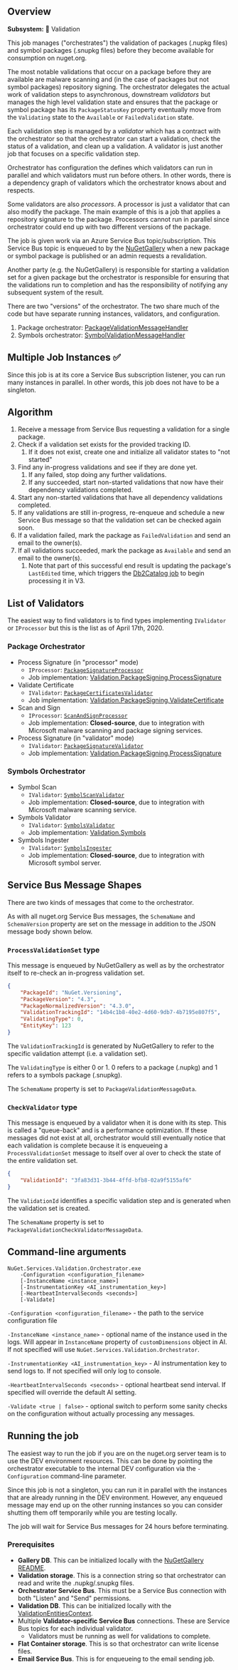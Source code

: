 ﻿## Overview

**Subsystem:** 🔎 Validation

This job manages ("orchestrates") the validation of packages (.nupkg files) and symbol packages (.snupkg files) before
they become available for consumption on nuget.org.

The most notable validations that occur on a package before they are available are malware scanning and (in the case of
packages but not symbol packages) repository signing. The orchestrator delegates the actual work of validation steps to
asynchronous, downstream *validators* but manages the high level validation state and ensures that the package or symbol
package has its `PackageStatusKey` property eventually move from the `Validating` state to the `Available` or
`FailedValidation` state.

Each validation step is managed by a *validator* which has a contract with the orchestrator so that the orchestrator can
start a validation, check the status of a validation, and clean up a validation. A validator is just another job that
focuses on a specific validation step.

Orchestrator has configuration the defines which validators can run in parallel and which validators must run before
others. In other words, there is a dependency graph of validators which the orchestrator knows about and respects.

Some validators are also *processors*. A processor is just a validator that can also modify the package. The main
example of this is a job that applies a repository signature to the package. Processors cannot run in parallel since
orchestrator could end up with two different versions of the package.

The job is given work via an Azure Service Bus topic/subscription. This Service Bus topic is enqueued to by the
[NuGetGallery](https://github.com/NuGet/NuGetGallery) when a new package or symbol package is published or an admin
requests a revalidation.

Another party (e.g. the NuGetGallery) is responsible for starting a validation set for a given package but the
orchestrator is responsible for ensuring that the validations run to completion and has the responsibility of notifying
any subsequent system of the result.

There are two "versions" of the orchestrator. The two share much of the code but have separate running instances,
validators, and configuration.

1. Package orchestrator: [PackageValidationMessageHandler](https://github.com/NuGet/NuGet.Jobs/blob/master/src/NuGet.Services.Validation.Orchestrator/PackageValidationMessageHandler.cs)
2. Symbols orchestrator: [SymbolValidationMessageHandler](https://github.com/NuGet/NuGet.Jobs/blob/master/src/NuGet.Services.Validation.Orchestrator/SymbolValidationMessageHandler.cs) 

## Multiple Job Instances ✅

Since this job is at its core a Service Bus subscription listener, you can run many instances in parallel. In other
words, this job does not have to be a singleton.

## Algorithm

1. Receive a message from Service Bus requesting a validation for a single package. 
1. Check if a validation set exists for the provided tracking ID.
   1. If it does not exist, create one and initialize all validator states to "not started"
1. Find any in-progress validations and see if they are done yet.
   1. If any failed, stop doing any further validations.
   1. If any succeeded, start non-started validations that now have their dependency validations completed.
1. Start any non-started validations that have all dependency validations completed.
1. If any validations are still in-progress, re-enqueue and schedule a new Service Bus message so that
   the validation set can be checked again soon.
1. If a validation failed, mark the package as `FailedValidation` and send an email to the owner(s).
1. If all validations succeeded, mark the package as `Available` and send an email to the owner(s).
   1. Note that part of this successful end result is updating the package's `LastEdited` time, which triggers
      the [Db2Catalog job](https://github.com/NuGet/NuGet.Services.Metadata/blob/master/src/Ng/Jobs/Db2CatalogJob.cs)
      to begin processing it in V3.

## List of Validators

The easiest way to find validators is to find types implementing `IValidator` or `IProcessor` but this is the list as
of April 17th, 2020.

### Package Orchestrator

- Process Signature (in "processor" mode)
  - `IProcessor`: [`PackageSignatureProcessor`](https://github.com/NuGet/NuGet.Jobs/blob/master/src/NuGet.Services.Validation.Orchestrator/PackageSigning/ProcessSignature/PackageSignatureProcessor.cs)
  - Job implementation: [Validation.PackageSigning.ProcessSignature](https://github.com/NuGet/NuGet.Jobs/tree/master/src/Validation.PackageSigning.ProcessSignature)
- Validate Certificate
  - `IValidator`: [`PackageCertificatesValidator`](https://github.com/NuGet/NuGet.Jobs/blob/master/src/NuGet.Services.Validation.Orchestrator/PackageSigning/ValidateCertificate/PackageCertificatesValidator.cs)
  - Job implementation: [Validation.PackageSigning.ValidateCertificate](https://github.com/NuGet/NuGet.Jobs/tree/master/src/Validation.PackageSigning.ValidateCertificate)
- Scan and Sign
  - `IProcessor`: [`ScanAndSignProcessor`](https://github.com/NuGet/NuGet.Jobs/blob/master/src/NuGet.Services.Validation.Orchestrator/PackageSigning/ScanAndSign/ScanAndSignProcessor.cs)
  - Job implementation: **Closed-source**, due to integration with Microsoft malware scanning and package signing services.
- Process Signature (in "validator" mode)
  - `IValidator`: [`PackageSignatureValidator`](https://github.com/NuGet/NuGet.Jobs/blob/master/src/NuGet.Services.Validation.Orchestrator/PackageSigning/ProcessSignature/PackageSignatureValidator.cs)
  - Job implementation: [Validation.PackageSigning.ProcessSignature](https://github.com/NuGet/NuGet.Jobs/tree/master/src/Validation.PackageSigning.ProcessSignature)

### Symbols Orchestrator

- Symbol Scan
  - `IValidator`: [`SymbolScanValidator`](https://github.com/NuGet/NuGet.Jobs/blob/master/src/NuGet.Services.Validation.Orchestrator/Symbols/SymbolScanValidator.cs)
  - Job implementation: **Closed-source**, due to integration with Microsoft malware scanning service.
- Symbols Validator
  - `IValidator`: [`SymbolsValidator`](https://github.com/NuGet/NuGet.Jobs/blob/master/src/NuGet.Services.Validation.Orchestrator/Symbols/SymbolsValidator.cs)
  - Job implementation: [Validation.Symbols](https://github.com/NuGet/NuGet.Jobs/tree/master/src/Validation.Symbols)
- Symbols Ingester
  - `IValidator`: [`SymbolsIngester`](https://github.com/NuGet/NuGet.Jobs/blob/master/src/NuGet.Services.Validation.Orchestrator/Symbols/SymbolsIngester.cs)
  - Job implementation: **Closed-source**, due to integration with Microsoft symbol server.

## Service Bus Message Shapes

There are two kinds of messages that come to the orchestrator.

As with all nuget.org Service Bus messages, the `SchemaName` and `SchemaVersion` property are set on the message in
addition to the JSON message body shown below.

### `ProcessValidationSet` type

This message is enqueued by NuGetGallery as well as by the orchestrator itself to re-check an in-progress validation set.

```json
{
    "PackageId": "NuGet.Versioning",
    "PackageVersion": "4.3",
    "PackageNormalizedVersion": "4.3.0",
    "ValidationTrackingId": "14b4c1b8-40e2-4d60-9db7-4b7195e807f5",
    "ValidatingType": 0,
    "EntityKey": 123
}
```

The `ValidationTrackingId` is generated by NuGetGallery to refer to the specific validation attempt (i.e. a validation
set).

The `ValidatingType` is either 0 or 1. 0 refers to a package (.nupkg) and 1 refers to a symbols package (.snupkg).

The `SchemaName` property is set to `PackageValidationMessageData`. 

### `CheckValidator` type

This message is enqueued by a validator when it is done with its step. This is called a "queue-back" and is a
performance optimization. If these messages did not exist at all, orchestrator would still eventually notice that each
validation is complete because it is enqueueing a `ProcessValidationSet` message to itself over al over to check the
state of the entire validation set.

```json
{
    "ValidationId": "3fa83d31-3b44-4ffd-bfb8-02a9f5155af6"
}
```

The `ValidationId` identifies a specific validation step and is generated when the validation set is created.

The `SchemaName` property is set to `PackageValidationCheckValidatorMessageData`.

## Command-line arguments

```
NuGet.Services.Validation.Orchestrator.exe
    -Configuration <configuration_filename>
    [-InstanceName <instance_name>]
    [-InstrumentationKey <AI_instrumentation_key>]
    [-HeartbeatIntervalSeconds <seconds>]
    [-Validate]
```

`-Configuration <configuration_filename>` - the path to the service configuration file

`-InstanceName <instance_name>` - optional name of the instance used in the logs. Will appear in `InstanceName`
property of `customDimensions` object in AI. If not specified will use `NuGet.Services.Validation.Orchestrator`.

`-InstrumentationKey <AI_instrumentation_key>` - AI instrumentation key to send logs to. If not specified will only log
to console.

`-HeartbeatIntervalSeconds <seconds>` - optional heartbeat send interval. If specified will override the default AI
setting.

`-Validate <true | false>` - optional switch to perform some sanity checks on the configuration without actually
processing any messages.

## Running the job

The easiest way to run the job if you are on the nuget.org server team is to use the DEV environment resources. This can
be done by pointing the orchestrator executable to the internal DEV configuration via the `-Configuration` command-line
parameter.

Since this job is not a singleton, you can run it in parallel with the instances that are already running in the DEV
environment. However, any enqueued message may end up on the other running instances so you can consider shutting them
off temporarily while you are testing locally.

The job will wait for Service Bus messages for 24 hours before terminating.

### Prerequisites

- **Gallery DB**. This can be initialized locally with the [NuGetGallery README](https://github.com/NuGet/NuGetGallery/blob/master/README.md).
- **Validation storage**. This is a connection string so that orchestrator can read and write the .nupkg/.snupkg files.
- **Orchestrator Service Bus**. This must be a Service Bus connection with both "Listen" and "Send" permissions.
- **Validation DB**. This can be initialized locally with the [ValidationEntitiesContext](https://github.com/NuGet/ServerCommon/blob/master/src/NuGet.Services.Validation/Entities/ValidationEntitiesContext.cs).
- Multiple **Validator-specific Service Bus** connections. These are Service Bus topics for each individual validator.
   - Validators must be running as well for validations to complete.
- **Flat Container storage**. This is so that orchestrator can write license files.
- **Email Service Bus**. This is for enqueueing to the email sending job.